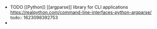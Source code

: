 - TODO [[Python]] [[argparse]] library for CLI applications https://realpython.com/command-line-interfaces-python-argparse/
  todo:: 1623098392753
-